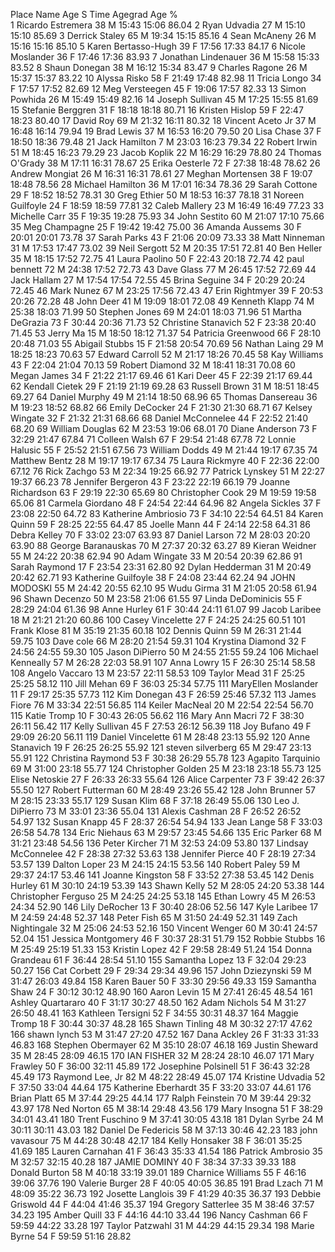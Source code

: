 Place Name                Age S Time    Agegrad  Age %  
    1 Ricardo Estremera    38 M   15:43   15:06   86.04 
    2 Ryan Udvadia         27 M   15:10   15:10   85.69 
    3 Derrick Staley       65 M   19:34   15:15   85.16 
    4 Sean McAneny         26 M   15:16   15:16   85.10 
    5 Karen Bertasso-Hugh  39 F   17:56   17:33   84.17 
    6 Nicole Moslander     36 F   17:46   17:36   83.93 
    7 Jonathan Lindenauer  36 M   15:58   15:33   83.52 
    8 Shaun Donegan        38 M   16:12   15:34   83.47 
    9 Charles Ragone       26 M   15:37   15:37   83.22 
   10 Alyssa Risko         58 F   21:49   17:48   82.98 
   11 Tricia Longo         34 F   17:57   17:52   82.69 
   12 Meg Versteegen       45 F   19:06   17:57   82.33 
   13 Simon Powhida        26 M   15:49   15:49   82.16 
   14 Joseph Sullivan      45 M   17:25   15:55   81.69 
   15 Stefanie Berggren    31 F   18:18   18:18   80.71 
   16 Kristen Hislop       59 F   22:47   18:23   80.40 
   17 David Roy            69 M   21:32   16:11   80.32 
   18 Vincent Aceto Jr     37 M   16:48   16:14   79.94 
   19 Brad Lewis           37 M   16:53   16:20   79.50 
   20 Lisa Chase           37 F   18:50   18:36   79.48 
   21 Jack Hamilton         7 M   23:03   16:23   79.34 
   22 Robert Irwin         51 M   18:45   16:23   79.29 
   23 Jacob Koplik         22 M   16:29   16:29   78.80 
   24 Thomas O'Grady       38 M   17:11   16:31   78.67 
   25 Erika Oesterle       72 F   27:38   18:48   78.62 
   26 Andrew Mongiat       26 M   16:31   16:31   78.61 
   27 Meghan Mortensen     38 F   19:07   18:48   78.56 
   28 Michael Hamilton     36 M   17:01   16:34   78.36 
   29 Sarah Cottone        29 F   18:52   18:52   78.31 
   30 Greg Ethier          50 M   18:53   16:37   78.18 
   31 Noreen Guilfoyle     24 F   18:59   18:59   77.81 
   32 Caleb Mallery        23 M   16:49   16:49   77.23 
   33 Michelle Carr        35 F   19:35   19:28   75.93 
   34 John Sestito         60 M   21:07   17:10   75.66 
   35 Meg Champagne        25 F   19:42   19:42   75.00 
   36 Amanda Aussems       30 F   20:01   20:01   73.78 
   37 Sarah Parks          43 F   21:06   20:09   73.33 
   38 Matt Ninneman        31 M   17:53   17:47   73.02 
   39 Neil Sergott         52 M   20:35   17:51   72.81 
   40 Ben Heller           35 M   18:15   17:52   72.75 
   41 Laura Paolino        50 F   22:43   20:18   72.74 
   42 paul bennett         72 M   24:38   17:52   72.73 
   43 Dave Glass           77 M   26:45   17:52   72.69 
   44 Jack Hallam          27 M   17:54   17:54   72.55 
   45 Brina Seguine        34 F   20:29   20:24   72.45 
   46 Mark Nunez           67 M   23:25   17:56   72.43 
   47 Erin Rightmyer       39 F   20:53   20:26   72.28 
   48 John Deer            41 M   19:09   18:01   72.08 
   49 Kenneth Klapp        74 M   25:38   18:03   71.99 
   50 Stephen Jones        69 M   24:01   18:03   71.96 
   51 Martha DeGrazia      73 F   30:44   20:36   71.73 
   52 Christine Stanavich  52 F   23:38   20:40   71.45 
   53 Jerry Ma             15 M   18:50   18:12   71.37 
   54 Patricia Greenwood   66 F   28:10   20:48   71.03 
   55 Abigail Stubbs       15 F   21:58   20:54   70.69 
   56 Nathan Laing         29 M   18:25   18:23   70.63 
   57 Edward Carroll       52 M   21:17   18:26   70.45 
   58 Kay Williams         43 F   22:04   21:04   70.13 
   59 Robert Diamond       32 M   18:41   18:31   70.08 
   60 Megan James          34 F   21:22   21:17   69.46 
   61 Kari Deer            45 F   22:39   21:17   69.44 
   62 Kendall Cietek       29 F   21:19   21:19   69.28 
   63 Russell Brown        31 M   18:51   18:45   69.27 
   64 Daniel Murphy        49 M   21:14   18:50   68.96 
   65 Thomas Dansereau     36 M   19:23   18:52   68.82 
   66 Emily DeCocker       24 F   21:30   21:30   68.71 
   67 Kelsey Wingate       32 F   21:32   21:31   68.66 
   68 Daniel McConnelee    44 F   22:52   21:40   68.20 
   69 William Douglas      62 M   23:53   19:06   68.01 
   70 Diane Anderson       73 F   32:29   21:47   67.84 
   71 Colleen Walsh        67 F   29:54   21:48   67.78 
   72 Lonnie Halusic       55 F   25:52   21:51   67.56 
   73 William Dodds        49 M   21:44   19:17   67.35 
   74 Matthew Bentz        28 M   19:17   19:17   67.34 
   75 Laura Rickmyre       40 F   22:36   22:00   67.12 
   76 Rick Zachgo          53 M   22:34   19:25   66.92 
   77 Patrick Lynskey      51 M   22:27   19:37   66.23 
   78 Jennifer Bergeron    43 F   23:22   22:19   66.19 
   79 Joanne Richardson    63 F   29:19   22:30   65.69 
   80 Christopher Cook     29 M   19:59   19:58   65.06 
   81 Carmela Giordano     48 F   24:54   22:44   64.96 
   82 Angela Sickles       37 F   23:08   22:50   64.72 
   83 Katherine Ambriosio  73 F   34:10   22:54   64.51 
   84 Karen Quinn          59 F   28:25   22:55   64.47 
   85 Joelle Mann          44 F   24:14   22:58   64.31 
   86 Debra Kelley         70 F   33:02   23:07   63.93 
   87 Daniel Larson        72 M   28:03   20:20   63.90 
   88 George Baranauskas   70 M   27:37   20:32   63.27 
   89 Kieran Weidner       55 M   24:22   20:38   62.94 
   90 Adam Wingate         33 M   20:54   20:39   62.86 
   91 Sarah Raymond        17 F   23:54   23:31   62.80 
   92 Dylan Hedderman      31 M   20:49   20:42   62.71 
   93 Katherine Guilfoyle  38 F   24:08   23:44   62.24 
   94 JOHN MODOSKI         55 M   24:42   20:55   62.10 
   95 Wudu Girma           31 M   21:05   20:58   61.94 
   96 Shawn Decenzo        50 M   23:58   21:06   61.55 
   97 Linda DeDominicis    55 F   28:29   24:04   61.36 
   98 Anne Hurley          61 F   30:44   24:11   61.07 
   99 Jacob Laribee        18 M   21:21   21:20   60.86 
  100 Casey Vincelette     27 F   24:25   24:25   60.51 
  101 Frank Klose          81 M   35:19   21:35   60.18 
  102 Dennis Quinn         59 M   26:31   21:44   59.75 
  103 Dave cole            66 M   28:20   21:54   59.31 
  104 Krystina Diamond     32 F   24:56   24:55   59.30 
  105 Jason DiPierro       50 M   24:55   21:55   59.24 
  106 Michael Kenneally    57 M   26:28   22:03   58.91 
  107 Anna Lowry           15 F   26:30   25:14   58.58 
  108 Angelo Vaccaro       13 M   23:57   22:11   58.53 
  109 Taylor Mead          31 F   25:25   25:25   58.12 
  110 Jill Mehan           69 F   36:03   25:34   57.75 
  111 MaryEllen Moslander  11 F   29:17   25:35   57.73 
  112 Kim Donegan          43 F   26:59   25:46   57.32 
  113 James Fiore          76 M   33:34   22:51   56.85 
  114 Keiler MacNeal       20 M   22:54   22:54   56.70 
  115 Katie Tromp          10 F   30:43   26:05   56.62 
  116 Mary Ann Macri       72 F   38:30   26:11   56.42 
  117 Kelly Sullivan       45 F   27:53   26:12   56.39 
  118 Joy Bufano           49 F   29:09   26:20   56.11 
  119 Daniel Vincelette    61 M   28:48   23:13   55.92 
  120 Anne Stanavich       19 F   26:25   26:25   55.92 
  121 steven silverberg    65 M   29:47   23:13   55.91 
  122 Christina Raymond    53 F   30:38   26:29   55.78 
  123 Agapito Tarquinio    69 M   31:00   23:18   55.77 
  124 Christopher Golden   25 M   23:18   23:18   55.73 
  125 Elise Netoskie       27 F   26:33   26:33   55.64 
  126 Alice Carpenter      73 F   39:42   26:37   55.50 
  127 Robert Futterman     60 M   28:49   23:26   55.42 
  128 John Brunner         57 M   28:15   23:33   55.17 
  129 Susan Klim           68 F   37:18   26:49   55.06 
  130 Leo J. DiPierro      73 M   33:01   23:36   55.04 
  131 Alexis Cashman       28 F   26:52   26:52   54.97 
  132 Susan Knapp          45 F   28:37   26:54   54.94 
  133 Jean Lange           58 F   33:03   26:58   54.78 
  134 Eric Niehaus         63 M   29:57   23:45   54.66 
  135 Eric Parker          68 M   31:21   23:48   54.56 
  136 Peter Kircher        71 M   32:53   24:09   53.80 
  137 Lindsay McConnelee   42 F   28:38   27:32   53.63 
  138 Jennifer Pierce      40 F   28:19   27:34   53.57 
  139 Dalton Loper         23 M   24:15   24:15   53.56 
  140 Robert Paley         59 M   29:37   24:17   53.46 
  141 Joanne Kingston      58 F   33:52   27:38   53.45 
  142 Denis Hurley         61 M   30:10   24:19   53.39 
  143 Shawn Kelly          52 M   28:05   24:20   53.38 
  144 Christopher Ferguso  25 M   24:25   24:25   53.18 
  145 Ethan Lowry          45 M   26:53   24:34   52.90 
  146 Lily DeRocher        13 F   30:40   28:06   52.56 
  147 Kyle Laribee         17 M   24:59   24:48   52.37 
  148 Peter Fish           65 M   31:50   24:49   52.31 
  149 Zach Nightingale     32 M   25:06   24:53   52.16 
  150 Vincent Wenger       60 M   30:41   24:57   52.04 
  151 Jessica Montgomery   46 F   30:37   28:31   51.79 
  152 Robbie Stubbs        16 M   25:49   25:19   51.33 
  153 Kristin Lopez        42 F   29:58   28:49   51.24 
  154 Donna Grandeau       61 F   36:44   28:54   51.10 
  155 Samantha Lopez       13 F   32:04   29:23   50.27 
  156 Cat Corbett          29 F   29:34   29:34   49.96 
  157 John Dziezynski      59 M   31:47   26:03   49.84 
  158 Karen Bauer          50 F   33:30   29:56   49.33 
  159 Samantha Shaw        24 F   30:12   30:12   48.90 
  160 Aaron Levin          15 M   27:41   26:45   48.54 
  161 Ashley Quartararo    40 F   31:17   30:27   48.50 
  162 Adam Nichols         54 M   31:27   26:50   48.41 
  163 Kathleen Tersigni    52 F   34:55   30:31   48.37 
  164 Maggie Tromp         18 F   30:44   30:37   48.28 
  165 Shawn Tinling        48 M   30:32   27:17   47.62 
  166 shawn lynch          53 M   31:47   27:20   47.52 
  167 Dana Ackley          26 F   31:33   31:33   46.83 
  168 Stephen Obermayer    62 M   35:10   28:07   46.18 
  169 Justin Sheward       35 M   28:45   28:09   46.15 
  170 IAN FISHER           32 M   28:24   28:10   46.07 
  171 Mary Frawley         50 F   36:00   32:11   45.89 
  172 Josephine Polsinell  51 F   36:43   32:28   45.49 
  173 Raymond Lee, Jr      82 M   48:22   28:49   45.07 
  174 Kristine Udvadia     52 F   37:50   33:04   44.64 
  175 Katherine Eberhardt  35 F   33:20   33:07   44.61 
  176 Brian Platt          65 M   37:44   29:25   44.14 
  177 Ralph Feinstein      70 M   39:44   29:32   43.97 
  178 Ned Norton           65 M   38:14   29:48   43.56 
  179 Mary Insogna         51 F   38:29   34:01   43.41 
  180 Trent Fuschino        9 M   37:41   30:05   43.18 
  181 Dylan Syrbe          24 M   30:11   30:11   43.03 
  182 Daniel De Federicis  58 M   37:13   30:46   42.23 
  183 john vavasour        75 M   44:28   30:48   42.17 
  184 Kelly Honsaker       38 F   36:01   35:25   41.69 
  185 Lauren Carnahan      41 F   36:43   35:33   41.54 
  186 Patrick Ambrosio     35 M   32:57   32:15   40.28 
  187 JAMIE DOMINY         40 F   38:34   37:33   39.33 
  188 Donald Burton        58 M   40:18   33:19   39.01 
  189 Charnice Williams    55 F   46:16   39:06   37.76 
  190 Valerie Burger       28 F   40:05   40:05   36.85 
  191 Brad Lzach           71 M   48:09   35:22   36.73 
  192 Josette Langlois     39 F   41:29   40:35   36.37 
  193 Debbie Griswold      44 F   44:04   41:46   35.37 
  194 Gregory Satterlee    35 M   38:46   37:57   34.23 
  195 Amber Quill          33 F   44:16   44:10   33.44 
  196 Nancy Cashman        66 F   59:59   44:22   33.28 
  197 Taylor Patzwahl      31 M   44:29   44:15   29.34 
  198 Marie Byrne          54 F   59:59   51:16   28.82 
